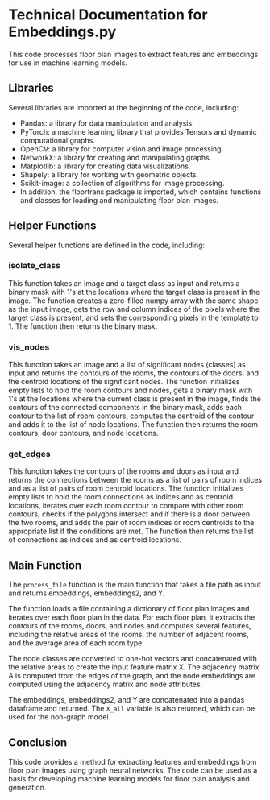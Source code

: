 # Technical Documentation for Embeddings.py
This code processes floor plan images to extract features and embeddings for use in machine learning models.

## Libraries
Several libraries are imported at the beginning of the code, including:

- Pandas: a library for data manipulation and analysis.
- PyTorch: a machine learning library that provides Tensors and dynamic computational graphs.
- OpenCV: a library for computer vision and image processing.
- NetworkX: a library for creating and manipulating graphs.
- Matplotlib: a library for creating data visualizations.
- Shapely: a library for working with geometric objects.
- Scikit-image: a collection of algorithms for image processing.
- In addition, the floortrans package is imported, which contains functions and classes for loading and manipulating floor plan images.

## Helper Functions
Several helper functions are defined in the code, including:
### isolate_class
This function takes an image and a target class as input and returns a binary mask with 1's at the locations where the target class is present in the image. The function creates a zero-filled numpy array with the same shape as the input image, gets the row and column indices of the pixels where the target class is present, and sets the corresponding pixels in the template to 1. The function then returns the binary mask.
### vis_nodes
This function takes an image and a list of significant nodes (classes) as input and returns the contours of the rooms, the contours of the doors, and the centroid locations of the significant nodes. The function initializes empty lists to hold the room contours and nodes, gets a binary mask with 1's at the locations where the current class is present in the image, finds the contours of the connected components in the binary mask, adds each contour to the list of room contours, computes the centroid of the contour and adds it to the list of node locations. The function then returns the room contours, door contours, and node locations.
### get_edges
This function takes the contours of the rooms and doors as input and returns the connections between the rooms as a list of pairs of room indices and as a list of pairs of room centroid locations. The function initializes empty lists to hold the room connections as indices and as centroid locations, iterates over each room contour to compare with other room contours, checks if the polygons intersect and if there is a door between the two rooms, and adds the pair of room indices or room centroids to the appropriate list if the conditions are met. The function then returns the list of connections as indices and as centroid locations.

## Main Function
The `process_file` function is the main function that takes a file path as input and returns embeddings, embeddings2, and Y.

The function loads a file containing a dictionary of floor plan images and iterates over each floor plan in the data. For each floor plan, it extracts the contours of the rooms, doors, and nodes and computes several features, including the relative areas of the rooms, the number of adjacent rooms, and the average area of each room type.

The node classes are converted to one-hot vectors and concatenated with the relative areas to create the input feature matrix X. The adjacency matrix A is computed from the edges of the graph, and the node embeddings are computed using the adjacency matrix and node attributes.

The embeddings, embeddings2, and Y are concatenated into a pandas dataframe and returned. The `X_all` variable is also returned, which can be used for the non-graph model.

## Conclusion
This code provides a method for extracting features and embeddings from floor plan images using graph neural networks. The code can be used as a basis for developing machine learning models for floor plan analysis and generation.

